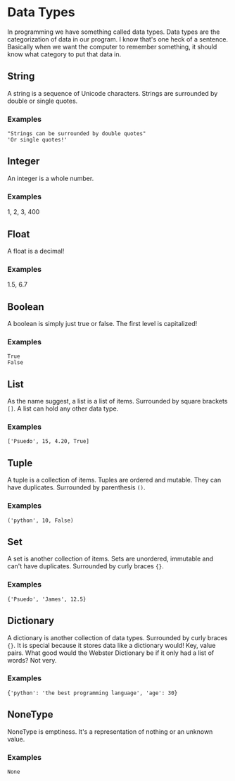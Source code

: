 # Data Types
In programming we have something called data types. Data types are the categorization of data in our program. I know that's one heck of a sentence. Basically when we want the computer to remember something, it should know what category to put that data in.

## String
A string is a sequence of Unicode characters. Strings are surrounded by double or single quotes.

### Examples
`"Strings can be surrounded by double quotes"` <br/>
`'Or single quotes!'`<br/>

## Integer
An integer is a whole number. 

### Examples
1, 2, 3, 400

## Float
A float is a decimal!

### Examples
1.5, 6.7

## Boolean
A boolean is simply just true or false. The first level is capitalized!

### Examples
`True`<br/>
`False`

## List
As the name suggest, a list is a list of items. Surrounded by square brackets `[]`. A list can hold any other data type.

### Examples
`['Psuedo', 15, 4.20, True]`

## Tuple
A tuple is a collection of items. Tuples are ordered and mutable. They can have duplicates. Surrounded by parenthesis `()`.

### Examples
`('python', 10, False)`

## Set
A set is another collection of items. Sets are unordered, immutable and can't have duplicates. Surrounded by curly braces `{}`.

### Examples
`{'Psuedo', 'James', 12.5}`

## Dictionary
A dictionary is another collection of data types. Surrounded by curly braces `{}`. It is special because it stores data like a dictionary would! Key, value pairs. What good would the Webster Dictionary be if it only had a list of words? Not very.

### Examples
`{'python': 'the best programming language', 'age': 30}`

## NoneType
NoneType is emptiness. It's a representation of nothing or an unknown value.

### Examples
`None`
